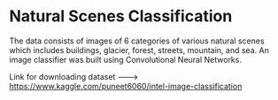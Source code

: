 # Natural Scenes Classification

The data consists of images of 6 categories of various natural scenes which includes buildings, glacier, forest, streets, mountain, and sea. An image classifier was built using Convolutional Neural Networks.

Link for downloading dataset ---> https://www.kaggle.com/puneet6060/intel-image-classification
